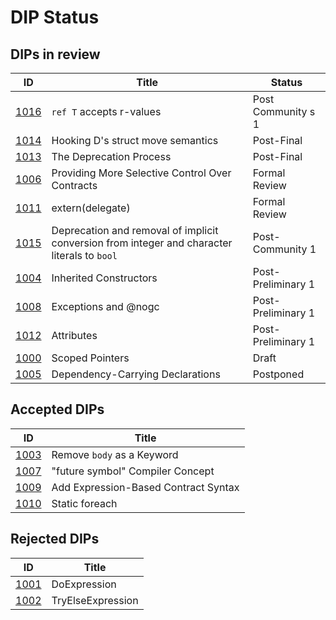 # DIP Status

## DIPs in review
|                  ID|                                          Title|            Status|
|--------------------|-----------------------------------------------|------------------|
|[1016](./DIP1016.md)|                       `ref T` accepts r-values| Post Community s 1|
|[1014](./DIP1014.md)|              Hooking D's struct move semantics|        Post-Final|
|[1013](./DIP1013.md)|                        The Deprecation Process|        Post-Final|
|[1006](./DIP1006.md)|Providing More Selective Control Over Contracts|     Formal Review|
|[1011](./DIP1011.md)|                               extern(delegate)|     Formal Review|
|[1015](./DIP1015.md)| Deprecation and removal of implicit conversion from integer and character literals to `bool` | Post-Community 1|
|[1004](./DIP1004.md)|                         Inherited Constructors|Post-Preliminary 1|
|[1008](./DIP1008.md)|                           Exceptions and @nogc|Post-Preliminary 1|
|[1012](./DIP1012.md)|                                     Attributes|Post-Preliminary 1|
|[1000](./DIP1000.md)|                                Scoped Pointers|             Draft|
|[1005](./DIP1005.md)|               Dependency-Carrying Declarations|         Postponed|

## Accepted DIPs
|                           ID|                                 Title|
|-----------------------------|--------------------------------------|
|[1003](./accepted/DIP1003.md)|            Remove `body` as a Keyword|
|[1007](./accepted/DIP1007.md)|      "future symbol" Compiler Concept|
|[1009](./accepted/DIP1009.md)|  Add Expression-Based Contract Syntax|
|[1010](./accepted/DIP1010.md)|                        Static foreach|

## Rejected DIPs
|                           ID|                                 Title|
|-----------------------------|--------------------------------------|
|[1001](./rejected/DIP1001.md)|                          DoExpression|
|[1002](./rejected/DIP1002.md)|                     TryElseExpression|
